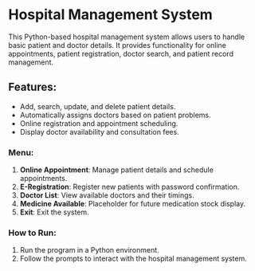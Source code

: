 # Hospital Management System

This Python-based hospital management system allows users to handle basic patient and doctor details. It provides functionality for online appointments, patient registration, doctor search, and patient record management.

## Features:
- Add, search, update, and delete patient details.
- Automatically assigns doctors based on patient problems.
- Online registration and appointment scheduling.
- Display doctor availability and consultation fees.

### Menu:
1. **Online Appointment**: Manage patient details and schedule appointments.
2. **E-Registration**: Register new patients with password confirmation.
3. **Doctor List**: View available doctors and their timings.
4. **Medicine Available**: Placeholder for future medication stock display.
5. **Exit**: Exit the system.

### How to Run:
1. Run the program in a Python environment.
2. Follow the prompts to interact with the hospital management system.

